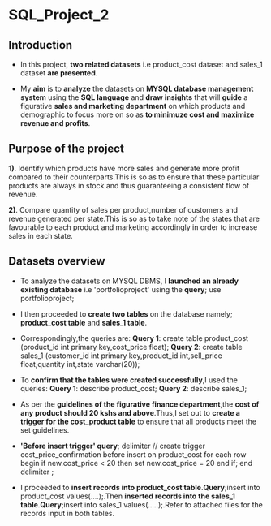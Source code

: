 # SQL_Project_2
## Introduction
- In this project, **two related datasets** i.e product_cost dataset and sales_1 dataset **are presented**.
  
- My **aim** is to **analyze** the datasets on **MYSQL database management system** using the **SQL language** and **draw insights** that will **guide** a figurative **sales and marketing department** on which products and demographic to focus more on so as **to minimuze cost and maximize revenue and profits**.

## Purpose of the project
**1)**. Identify which products have more sales and generate more profit compared to their counterparts.This is so as to ensure that these particular products are always in stock and thus guaranteeing a consistent flow of revenue.

**2)**. Compare quantity of sales per product,number of customers and revenue generated per state.This is so as to take note of the states that are favourable to each product and marketing accordingly in order to increase sales in each state.

## Datasets overview
- To analyze the datasets on MYSQL DBMS, I **launched an already existing database** i.e 'portfolioproject' using the **query**; use portfolioproject;

- I then proceeded to **create two tables** on the database namely; **product_cost table** and **sales_1 table**.

- Correspondingly,the queries are: **Query 1**: create table product_cost (product_id int primary key,cost_price float); **Query 2**: create table sales_1 (customer_id int primary key,product_id int,sell_price float,quantity int,state varchar(20));

- To **confirm that the tables were created successfully**,I used the queries: **Query 1**: describe product_cost; **Query 2**: describe sales_1;

- As per the **guidelines of the figurative finance department**,the **cost of any product should 20 kshs and above**.Thus,I set out to **create a trigger for the cost_product table** to ensure that all products meet the set guidelines.

- **'Before insert trigger' query**; delimiter // create trigger cost_price_confirmation before insert on product_cost for each row begin if new.cost_price < 20 then set new.cost_price = 20 end if; end delimiter ;

- I proceeded to **insert records into product_cost table**.**Query**;insert into product_cost values(....);.Then **inserted records into the sales_1 table**.**Query**;insert into sales_1 values(.....);.Refer to attached files for the records input in both tables.



